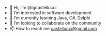 - 👋 Hi, I’m @lgcastellucci
- 👀 I’m interested in software development
- 🌱 I’m currently learning Java, C#, Delphi
- 💞️ I’m looking to collaborate on the community
- 📫 How to reach me castellucci@gmail.com

<!---
lgcastellucci/lgcastellucci is a ✨ special ✨ repository because its `README.md` (this file) appears on your GitHub profile.
You can click the Preview link to take a look at your changes.
--->
